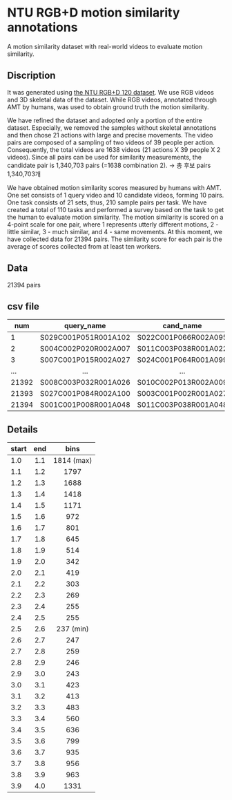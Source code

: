 # NTU RGB+D motion similarity annotations
A motion similarity dataset with real-world videos to evaluate motion similarity.

## Discription
It was generated using [the NTU RGB+D 120 dataset](http://rose1.ntu.edu.sg/datasets/actionrecognition.asp).
We use RGB videos and 3D skeletal data of the dataset.
While RGB videos, annotated through AMT by humans, was used to obtain ground truth the motion similarity.

We have refined the dataset and adopted only a portion of the entire dataset.
Especially, we removed the samples without skeletal annotations and then chose 21 actions with large and precise movements.
The video pairs are composed of a sampling of two videos of 39 people per action.
Consequently, the total videos are 1638 videos (21 actions X 39 people X 2 videos). 
Since all pairs can be used for similarity measurements, the candidate pair is 1,340,703 pairs (=1638 combination 2). -> 총 후보 pairs 1,340,703개

We have obtained motion similarity scores measured by humans with AMT.
One set consists of 1 query video and 10 candidate videos, forming 10 pairs.
One task consists of 21 sets, thus, 210 sample pairs per task.
We have created a total of 110 tasks and performed a survey based on the task to get the human to evaluate motion similarity.
The motion similarity is scored on a 4-point scale for one pair, where 1 represents utterly different motions, 2 - little similar, 3 - much similar, and 4 - same movements.
At this moment, we have collected data for 21394 pairs. 
The similarity score for each pair is the average of scores collected from at least ten workers. 

## Data
21394 pairs

## csv file

|num	|query_name			    |cand_name			    |AMT_avg_score  |
|-------|:---------------------:|:---------------------:|:-------------:|
|1	    |S029C001P051R001A102	|S022C001P066R002A095	|1.1            |
|2	    |S004C002P020R002A007	|S011C003P038R001A022	|1.4            |
|3	    |S007C001P015R002A027	|S024C001P064R001A099	|1.2            |
|…	    |…				        |…				        |…              |
|21392	|S008C003P032R001A026	|S010C002P013R002A009	|1              |
|21393	|S027C001P084R002A100	|S003C001P002R001A027	|1.18           |
|21394	|S001C001P008R001A048	|S011C003P038R001A048	|3.27           |

## Details
|start  |end    |bins       |
|-------|:-----:|:---------:|
|1.0 	|1.1    |1814 (max) |
|1.1 	|1.2 	|1797       |
|1.2 	|1.3 	|1688       |
|1.3 	|1.4 	|1418       |
|1.4 	|1.5 	|1171       |
|1.5 	|1.6 	|972        |
|1.6 	|1.7 	|801        |
|1.7 	|1.8 	|645        |
|1.8 	|1.9 	|514        |
|1.9 	|2.0 	|342        |
|2.0 	|2.1 	|419        |
|2.1 	|2.2 	|303        |
|2.2 	|2.3 	|269        |
|2.3 	|2.4 	|255        |
|2.4 	|2.5 	|255        |
|2.5 	|2.6 	|237 (min)  |
|2.6 	|2.7 	|247        |
|2.7 	|2.8 	|259        |
|2.8	|2.9 	|246        |
|2.9	|3.0 	|243        |
|3.0	|3.1 	|423        |
|3.1 	|3.2 	|413        |
|3.2 	|3.3 	|483        |
|3.3 	|3.4 	|560        |
|3.4 	|3.5 	|636        |
|3.5	|3.6 	|799        |
|3.6 	|3.7 	|935        |
|3.7 	|3.8 	|956        |
|3.8 	|3.9 	|963        |
|3.9 	|4.0 	|1331       |